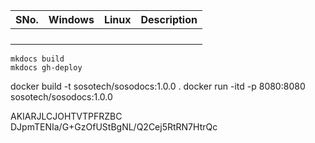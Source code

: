 | SNo.       |     Windows    |   Linux     |         Description          |
|------------|:---------------|:-----------:|-----------------------------:|
|            |                |             |                              |
|            |                |             |                              |
|            |                |             |                              |
|            |                |             |                              |

```
mkdocs build
mkdocs gh-deploy
```

docker build -t sosotech/sosodocs:1.0.0 .
docker run -itd -p  8080:8080 sosotech/sosodocs:1.0.0

AKIARJLCJOHTVTPFRZBC
DJpmTENIa/G+GzOfUStBgNL/Q2Cej5RtRN7HtrQc